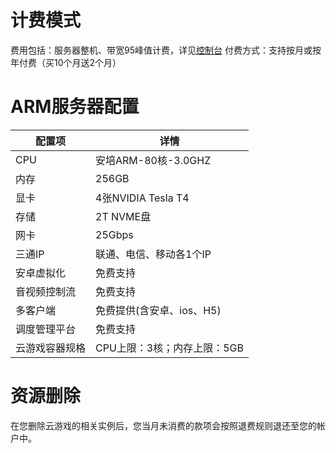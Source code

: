 # 计费模式
费用包括：服务器整机、带宽95峰值计费，详见[控制台](https://console.ucloud.cn/ugame/server/create)
付费方式：支持按月或按年付费（买10个月送2个月）

# ARM服务器配置
|配置项        |详情           |
|-------------|----------------|
|CPU        |安培ARM-80核-3.0GHZ         |
|内存       |256GB                       |
|显卡       |4张NVIDIA Tesla T4          |
|存储       |2T NVME盘                   |
|网卡       |25Gbps                      |
|三通IP     |联通、电信、移动各1个IP      |
|安卓虚拟化   |免费支持                   |
|音视频控制流 |免费支持                   |
|多客户端     |免费提供(含安卓、ios、H5)   |
|调度管理平台  |免费支持                  |
|云游戏容器规格  |CPU上限：3核；内存上限：5GB|

# 资源删除
在您删除云游戏的相关实例后，您当月未消费的款项会按照退费规则退还至您的帐户中。
